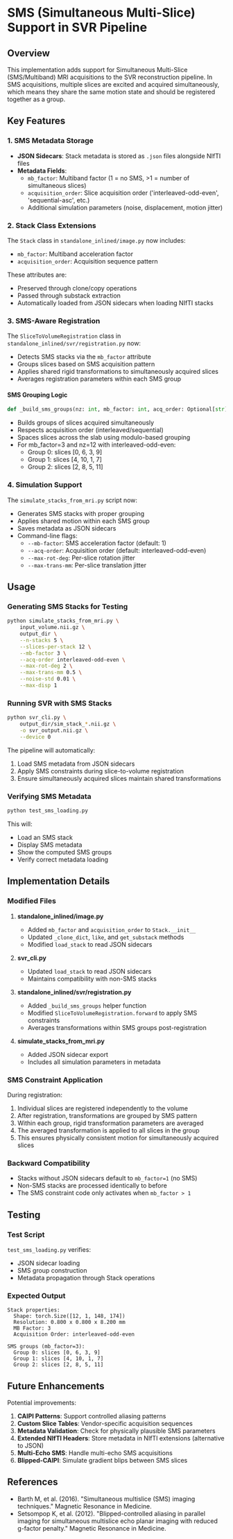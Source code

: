 # SMS (Simultaneous Multi-Slice) Support in SVR Pipeline

## Overview

This implementation adds support for Simultaneous Multi-Slice (SMS/Multiband) MRI acquisitions to the SVR reconstruction pipeline. In SMS acquisitions, multiple slices are excited and acquired simultaneously, which means they share the same motion state and should be registered together as a group.

## Key Features

### 1. SMS Metadata Storage
- **JSON Sidecars**: Stack metadata is stored as `.json` files alongside NIfTI files
- **Metadata Fields**:
  - `mb_factor`: Multiband factor (1 = no SMS, >1 = number of simultaneous slices)
  - `acquisition_order`: Slice acquisition order ('interleaved-odd-even', 'sequential-asc', etc.)
  - Additional simulation parameters (noise, displacement, motion jitter)

### 2. Stack Class Extensions
The `Stack` class in `standalone_inlined/image.py` now includes:
- `mb_factor`: Multiband acceleration factor
- `acquisition_order`: Acquisition sequence pattern

These attributes are:
- Preserved through clone/copy operations
- Passed through substack extraction
- Automatically loaded from JSON sidecars when loading NIfTI stacks

### 3. SMS-Aware Registration
The `SliceToVolumeRegistration` class in `standalone_inlined/svr/registration.py` now:
- Detects SMS stacks via the `mb_factor` attribute
- Groups slices based on SMS acquisition pattern
- Applies shared rigid transformations to simultaneously acquired slices
- Averages registration parameters within each SMS group

#### SMS Grouping Logic
```python
def _build_sms_groups(nz: int, mb_factor: int, acq_order: Optional[str]) -> List[List[int]]
```
- Builds groups of slices acquired simultaneously
- Respects acquisition order (interleaved/sequential)
- Spaces slices across the slab using modulo-based grouping
- For mb_factor=3 and nz=12 with interleaved-odd-even:
  - Group 0: slices [0, 6, 3, 9]
  - Group 1: slices [4, 10, 1, 7]
  - Group 2: slices [2, 8, 5, 11]

### 4. Simulation Support
The `simulate_stacks_from_mri.py` script now:
- Generates SMS stacks with proper grouping
- Applies shared motion within each SMS group
- Saves metadata as JSON sidecars
- Command-line flags:
  - `--mb-factor`: SMS acceleration factor (default: 1)
  - `--acq-order`: Acquisition order (default: interleaved-odd-even)
  - `--max-rot-deg`: Per-slice rotation jitter
  - `--max-trans-mm`: Per-slice translation jitter

## Usage

### Generating SMS Stacks for Testing

```bash
python simulate_stacks_from_mri.py \
    input_volume.nii.gz \
    output_dir \
    --n-stacks 5 \
    --slices-per-stack 12 \
    --mb-factor 3 \
    --acq-order interleaved-odd-even \
    --max-rot-deg 2 \
    --max-trans-mm 0.5 \
    --noise-std 0.01 \
    --max-disp 1
```

### Running SVR with SMS Stacks

```bash
python svr_cli.py \
    output_dir/sim_stack_*.nii.gz \
    -o svr_output.nii.gz \
    --device 0
```

The pipeline will automatically:
1. Load SMS metadata from JSON sidecars
2. Apply SMS constraints during slice-to-volume registration
3. Ensure simultaneously acquired slices maintain shared transformations

### Verifying SMS Metadata

```bash
python test_sms_loading.py
```

This will:
- Load an SMS stack
- Display SMS metadata
- Show the computed SMS groups
- Verify correct metadata loading

## Implementation Details

### Modified Files

1. **standalone_inlined/image.py**
   - Added `mb_factor` and `acquisition_order` to `Stack.__init__`
   - Updated `_clone_dict`, `like`, and `get_substack` methods
   - Modified `load_stack` to read JSON sidecars

2. **svr_cli.py**
   - Updated `load_stack` to read JSON sidecars
   - Maintains compatibility with non-SMS stacks

3. **standalone_inlined/svr/registration.py**
   - Added `_build_sms_groups` helper function
   - Modified `SliceToVolumeRegistration.forward` to apply SMS constraints
   - Averages transformations within SMS groups post-registration

4. **simulate_stacks_from_mri.py**
   - Added JSON sidecar export
   - Includes all simulation parameters in metadata

### SMS Constraint Application

During registration:
1. Individual slices are registered independently to the volume
2. After registration, transformations are grouped by SMS pattern
3. Within each group, rigid transformation parameters are averaged
4. The averaged transformation is applied to all slices in the group
5. This ensures physically consistent motion for simultaneously acquired slices

### Backward Compatibility

- Stacks without JSON sidecars default to `mb_factor=1` (no SMS)
- Non-SMS stacks are processed identically to before
- The SMS constraint code only activates when `mb_factor > 1`

## Testing

### Test Script
`test_sms_loading.py` verifies:
- JSON sidecar loading
- SMS group construction
- Metadata propagation through Stack operations

### Expected Output
```
Stack properties:
  Shape: torch.Size([12, 1, 148, 174])
  Resolution: 0.800 x 0.800 x 8.200 mm
  MB Factor: 3
  Acquisition Order: interleaved-odd-even

SMS groups (mb_factor=3):
  Group 0: slices [0, 6, 3, 9]
  Group 1: slices [4, 10, 1, 7]
  Group 2: slices [2, 8, 5, 11]
```

## Future Enhancements

Potential improvements:
1. **CAIPI Patterns**: Support controlled aliasing patterns
2. **Custom Slice Tables**: Vendor-specific acquisition sequences
3. **Metadata Validation**: Check for physically plausible SMS parameters
4. **Extended NIfTI Headers**: Store metadata in NIfTI extensions (alternative to JSON)
5. **Multi-Echo SMS**: Handle multi-echo SMS acquisitions
6. **Blipped-CAIPI**: Simulate gradient blips between SMS slices

## References

- Barth M, et al. (2016). "Simultaneous multislice (SMS) imaging techniques." Magnetic Resonance in Medicine.
- Setsompop K, et al. (2012). "Blipped-controlled aliasing in parallel imaging for simultaneous multislice echo planar imaging with reduced g-factor penalty." Magnetic Resonance in Medicine.
